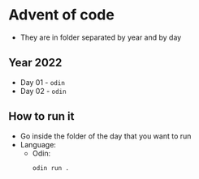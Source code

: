 # Advent of code
- They are in folder separated by year and by day

## Year 2022
- Day 01 - `odin`
- Day 02 - `odin`

## How to run it
- Go inside the folder of the day that you want to run
- Language:
  - Odin:
    ```console
    odin run .
    ```
